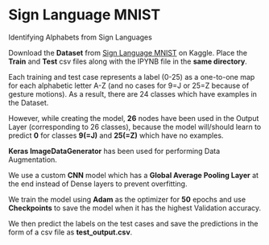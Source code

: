 # Sign Language MNIST
Identifying Alphabets from Sign Languages

Download the **Dataset** from [Sign Language MNIST](https://www.kaggle.com/datamunge/sign-language-mnist/download) on Kaggle. Place the **Train** and **Test** csv files along with the IPYNB file in the **same directory**.

Each training and test case represents a label (0-25) as a one-to-one map for each alphabetic letter A-Z (and no cases for 9=J or 25=Z because of gesture motions). As a result, there are 24 classes which have examples in the Dataset.

However, while creating the model, **26** nodes have been used in the Output Layer (corresponding to 26 classes), because the model will/should learn to predict **0** for classes **9(=J)** and **25(=Z)** which have no examples.

**Keras ImageDataGenerator** has been used for performing Data Augmentation.

We use a custom **CNN** model which has a **Global Average Pooling Layer** at the end instead of Dense layers to prevent overfitting.

We train the model using **Adam** as the optimizer for **50** epochs and use **Checkpoints** to save the model when it has the highest Validation accuracy.

We then predict the labels on the test cases and save the predictions in the form of a csv file as **test_output.csv**.
